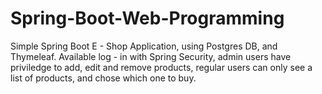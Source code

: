 # Spring-Boot-Web-Programming
Simple Spring Boot E - Shop Application, using Postgres DB, and Thymeleaf.
Available log - in with Spring Security, admin users have priviledge to add, edit and remove products, regular users can only see a list of products, and chose which one to buy.
